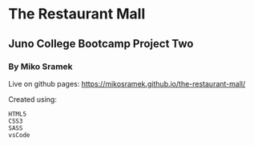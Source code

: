 # The Restaurant Mall
## Juno College Bootcamp Project Two
### By Miko Sramek

Live on github pages: https://mikosramek.github.io/the-restaurant-mall/


Created using:

    HTML5
    CSS3
    SASS
    vsCode

